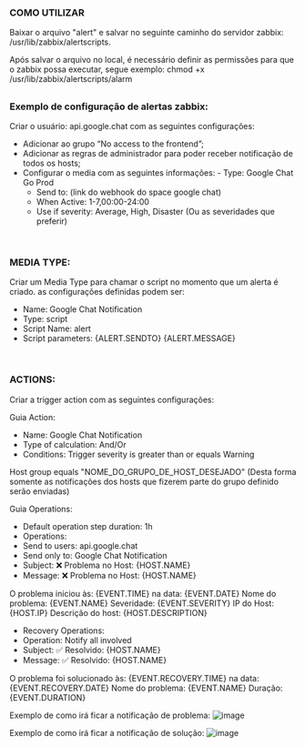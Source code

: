### COMO UTILIZAR

Baixar o arquivo "alert" e salvar no seguinte caminho do servidor zabbix: /usr/lib/zabbix/alertscripts. <br>

Após salvar o arquivo no local, é necessário definir as permissões para que o zabbix possa executar, segue exemplo: chmod +x /usr/lib/zabbix/alertscripts/alarm

##

### Exemplo de configuração de alertas zabbix:

Criar o usuário: api.google.chat com as seguintes configurações:

- Adicionar ao grupo “No access to the frontend”;
- Adicionar as regras de administrador para poder receber notificação de todos os hosts;
- Configurar o media com as seguintes informações:
  - Type: Google Chat Go Prod
  - Send to: (link do webhook do space google chat)
  - When Active: 1-7,00:00-24:00
  - Use if severity: Average, High, Disaster (Ou as severidades que preferir)

<br>

### MEDIA TYPE:

Criar um Media Type para chamar o script no momento que um alerta é criado. as configurações definidas podem ser:

- Name: Google Chat Notification
- Type: script
- Script Name: alert
- Script parameters: {ALERT.SENDTO}
{ALERT.MESSAGE} 

<br>

### ACTIONS:

Criar a trigger action com as seguintes configurações:

Guia Action:
- Name: Google Chat Notification
- Type of calculation: And/Or
- Conditions: Trigger severity is greater than or equals Warning

Host group equals "NOME_DO_GRUPO_DE_HOST_DESEJADO" (Desta forma somente as notificações dos hosts que fizerem parte do grupo definido serão enviadas)

Guia Operations:

- Default operation step duration: 1h
- Operations:
- Send to users: api.google.chat
- Send only to: Google Chat Notification
- Subject: ❌ Problema no Host: {HOST.NAME}
- Message: ❌ Problema no Host: {HOST.NAME}

O problema iniciou às: {EVENT.TIME} na data: {EVENT.DATE}
Nome do problema: {EVENT.NAME}
Severidade: {EVENT.SEVERITY}
IP do Host: {HOST.IP}
Descrição do host: {HOST.DESCRIPTION}

- Recovery Operations:
- Operation: Notify all involved
- Subject: ✅ Resolvido: {HOST.NAME}
- Message: ✅ Resolvido: {HOST.NAME}

O problema foi solucionado às: {EVENT.RECOVERY.TIME} na data: {EVENT.RECOVERY.DATE}
Nome do problema: {EVENT.NAME}
Duração: {EVENT.DURATION}

Exemplo de como irá ficar a notificação de problema:
![image](https://github.com/douglastaylorb/alert-googlechat-zabbix-go/assets/78963489/421ebcd8-4d43-4817-abf4-076e7dea75ef)

Exemplo de como irá ficar a notificação de solução:
![image](https://github.com/douglastaylorb/alert-googlechat-zabbix-go/assets/78963489/df16b621-2fcf-47bb-bafa-71e2828fa524)
